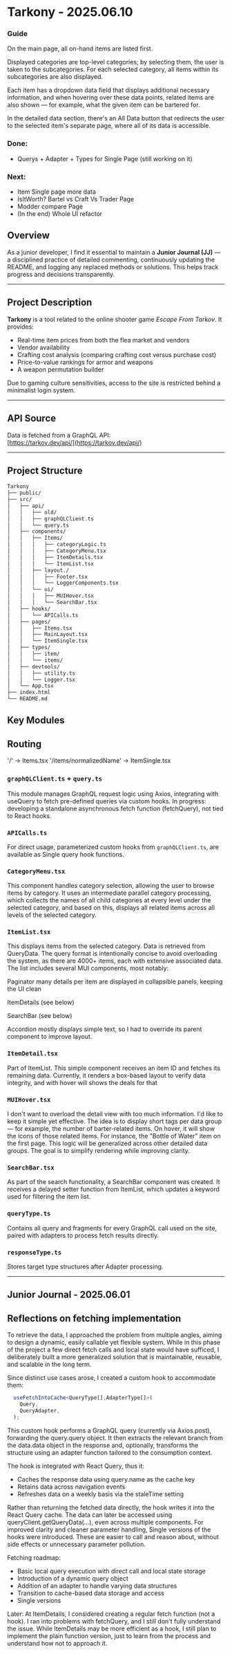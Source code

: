 # Tarkony - 2025.06.10
### Guide

On the main page, all on-hand items are listed first.

Displayed categories are top-level categories; by selecting them, the user is taken to the subcategories. For each selected category, all items within its subcategories are also displayed.

Each item has a dropdown data field that displays additional necessary information, and when hovering over these data points, related items are also shown — for example, what the given item can be bartered for.

In the detailed data section, there's an All Data button that redirects the user to the selected item's separate page, where all of its data is accessible.

### Done:

- Querys + Adapter + Types for Single Page (still working on it)

### Next:

- Item Single page more data
- IsItWorth? Bartel vs Craft Vs Trader Page
- Modder compare Page
- (In the end) Whole UI refactor

## Overview

As a junior developer, I find it essential to maintain a **Junior Journal (JJ)** — a disciplined practice of detailed commenting, continuously updating the README, and logging any replaced methods or solutions. This helps track progress and decisions transparently.

---

## Project Description

**Tarkony** is a tool related to the online shooter game *Escape From Tarkov*. It provides:

- Real-time item prices from both the flea market and vendors  
- Vendor availability  
- Crafting cost analysis (comparing crafting cost versus purchase cost)  
- Price-to-value rankings for armor and weapons  
- A weapon permutation builder  

Due to gaming culture sensitivities, access to the site is restricted behind a minimalist login system.

---

## API Source

Data is fetched from a GraphQL API:  
[https://tarkov.dev/api/](https://tarkov.dev/api/)

---

## Project Structure

```bash
Tarkony
├── public/
├── src/
│   ├── api/
│   │   ├── old/ 
│   │   ├── graphQLClient.ts
│   │   └── query.ts
│   ├── components/
│   │   ├── Items/
│   │   │   ├── categoryLogic.ts
│   │   │   ├── CategoryMenu.tsx
│   │   │   ├── ItemDetails.tsx
│   │   │   └── ItemList.tsx
│   │   ├── layout./
│   │   │   ├── Footer.tsx
│   │   │   └── LoggerComponents.tsx
│   │   └── ui/
│   │   │   ├── MUIHover.tsx
│   │   │   └── SearchBar.tsx
│   ├── hooks/
│   │   └── APICalls.ts
│   ├── pages/
│   │   ├── Items.tsx 
│   │   ├── MainLayout.tsx 
│   │   └── ItemSingle.tsx
│   ├── types/
│   │   ├── item/ 
│   │   └── items/
│   ├── devtools/
│   │   ├── utility.ts
│   │   └── Logger.tsx
│   └── App.tsx
├── index.html
└── README.md
```
## Key Modules

## Routing
  '/' -> Items.tsx
  '/items/normalizedName' -> ItemSingle.tsx

### `graphQLClient.ts` + `query.ts`

This module manages GraphQL request logic using Axios, integrating with useQuery to fetch pre-defined queries via custom hooks.
In progress: developing a standalone asynchronous fetch function (fetchQuery), not tied to React hooks.

### `APICalls.ts`

For direct usage, parameterized custom hooks from `graphQLClient.ts`, are available as Single query hook functions.

### `CategoryMenu.tsx`

This component handles category selection, allowing the user to browse items by category.
It uses an intermediate parallel category processing, which collects the names of all child categories at every level under the selected category, and based on this, displays all related items across all levels of the selected category.

### `ItemList.tsx`

This displays items from the selected category. Data is retrieved from QueryData.
The query format is intentionally concise to avoid overloading the system, as there are 4000+ items, each with extensive associated data.
The list includes several MUI components, most notably:

Paginator many details per item are displayed in collapsible panels, keeping the UI clean

ItemDetails (see below)

SearchBar (see below)

Accordion mostly displays simple text, so I had to override its parent component to improve layout.


### `ItemDetail.tsx`

Part of ItemList. This simple component receives an item ID and fetches its remaining data.
Currently, it renders a box-based layout to verify data integrity, and with hover will shows the deals for that

### `MUIHover.tsx`

I don't want to overload the detail view with too much information. I'd like to keep it simple yet effective. The idea is to display short tags per data group — for example, the number of barter-related items.
On hover, it will show the icons of those related items. For instance, the "Bottle of Water" item on the first page.
This logic will be generalized across other detailed data groups. The goal is to simplify rendering while improving clarity.

### `SearchBar.tsx`

As part of the search functionality, a SearchBar component was created.
It receives a delayed setter function from ItemList, which updates a keyword used for filtering the item list.

### `queryType.ts`

Contains all query and fragments for every GraphQL call used on the site, paired with adapters to process fetch results directly.  

### `responseType.ts`

Stores target type structures after Adapter processing.


---

## Junior Journal - 2025.06.01


## Reflections on fetching implementation

To retrieve the data, I approached the problem from multiple angles, aiming to design a dynamic, easily callable yet flexible system. While in this phase of the project a few direct fetch calls and local state would have sufficed, I deliberately built a more generalized solution that is maintainable, reusable, and scalable in the long term.

Since distinct use cases arose, I created a custom hook to accommodate them:

```typescript
  useFetchIntoCache<QueryType[],AdapterType[]>(
    Query,
    QueryAdapter,
  );
```

This custom hook performs a GraphQL query (currently via Axios.post), forwarding the query.query object. It then extracts the relevant branch from the data.data object in the response and, optionally, transforms the structure using an adapter function tailored to the consumption context.

The hook is integrated with React Query, thus it:

- Caches the response data using query.name as the cache key
- Retains data across navigation events
- Refreshes data on a weekly basis via the staleTime setting

Rather than returning the fetched data directly, the hook writes it into the React Query cache. The data can later be accessed using queryClient.getQueryData(...), even across multiple components.
For improved clarity and cleaner parameter handling, Single versions of the hooks were introduced. These are easier to call and reason about, without side effects or unnecessary parameter pollution.

Fetching roadmap:

- Basic local query execution with direct call and local state storage
- Introduction of a dynamic query object
- Addition of an adapter to handle varying data structures
- Transition to cache-based data storage and access
- Single versions

Later: At ItemDetails, I considered creating a regular fetch function (not a hook).
I ran into problems with fetchQuery, and I still don't fully understand the issue.
While ItemDetails may be more efficient as a hook, I still plan to implement the plain function version, just to learn from the process and understand how not to approach it.

